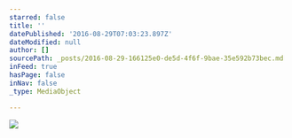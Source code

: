 ```yaml
---
starred: false
title: ''
datePublished: '2016-08-29T07:03:23.897Z'
dateModified: null
author: []
sourcePath: _posts/2016-08-29-166125e0-de5d-4f6f-9bae-35e592b73bec.md
inFeed: true
hasPage: false
inNav: false
_type: MediaObject

---
```

![](https://the-grid-user-content.s3-us-west-2.amazonaws.com/2e17c4c5-e6d5-4837-ba96-a07036301fbe.jpg)